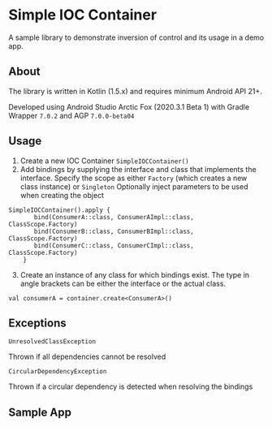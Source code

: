 # Simple IOC Container

A sample library to demonstrate inversion of control and its usage in a demo app.

## About

The library is written in Kotlin (1.5.x) and requires minimum Android API 21+.

Developed using Android Studio Arctic Fox (2020.3.1 Beta 1) with Gradle Wrapper `7.0.2` and AGP `7.0.0-beta04`

## Usage

1. Create a new IOC Container `SimpleIOCContainer()` 
2. Add bindings by supplying the interface and class that implements the interface. 
   Specify the scope as either `Factory` (which creates a new class instance) or `Singleton`
   Optionally inject parameters to be used when creating the object
   
```
SimpleIOCContainer().apply {
       bind(ConsumerA::class, ConsumerAImpl::class, ClassScope.Factory)
       bind(ConsumerB::class, ConsumerBImpl::class, ClassScope.Factory)
       bind(ConsumerC::class, ConsumerCImpl::class, ClassScope.Factory)
    }
```
3. Create an instance of any class for which bindings exist. 
The type in angle brackets can be either the interface or the actual class.
```
val consumerA = container.create<ConsumerA>()
```

## Exceptions

```
UnresolvedClassException
```
Thrown if all dependencies cannot be resolved

```
CircularDependencyException
```
Thrown if a circular dependency is detected when resolving the bindings

## Sample App

